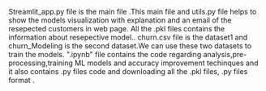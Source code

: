 Streamlit_app.py file is the main file .This main file and utils.py file helps to show the models visualization with explanation and an email of the resepected customers in web page.
All the .pkl files contains the information about resepective model..
churn.csv file is the dataset1 and churn_Modeling is the second dataset.We can use these two datasets to train the models.
".ipynb" file contains the code regarding analysis,pre-processing,training ML models and accuracy improvement techinques and it also contains .py files code and downloading all the .pkl files, .py files format .

